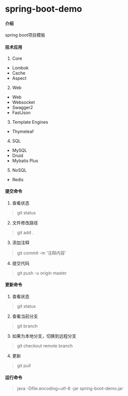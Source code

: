 # spring-boot-demo

#### 介绍
spring boot项目模板

#### 技术应用
1. Core
* Lombok
* Cache
* Aspect
2. Web
* Web
* Websocket
* Swagger2
* FastJson
3. Template Engines
* Thymeleaf
4. SQL
* MySQL
* Druid
* Mybatis Plus
5. NoSQL
* Redis

#### 提交命令
1. 查看状态
>git status
2. 文件修改路径
>git add .
3. 添加注释
>git commit -m '注释内容'
4. 提交代码
>git push -u origin master

#### 更新命令
1. 查看状态
>git status
2. 查看当前分支
>git branch
3. 如果为本地分支，切换到远程分支
>git checkout remote branch
4. 更新
>git pull

#### 运行命令
>java -Dfile.encoding=utf-8 -jar spring-boot-demo.jar
